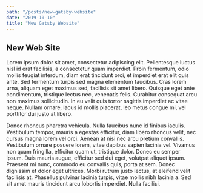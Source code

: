 ```yaml
---
path: "/posts/new-gatsby-website"
date: "2019-10-10"
title: "New Gatsby Website"
---
```


## New Web Site

Lorem ipsum dolor sit amet, consectetur adipiscing elit. Pellentesque luctus nisl id erat facilisis, a consectetur quam imperdiet. Proin fermentum, odio mollis feugiat interdum, diam erat tincidunt orci, et imperdiet erat elit quis ante. Sed fermentum turpis sed magna elementum faucibus. Cras lorem urna, aliquam eget maximus sed, facilisis sit amet libero. Quisque eget ante condimentum, tristique lectus nec, venenatis felis. Curabitur consequat arcu non maximus sollicitudin. In eu velit quis tortor sagittis imperdiet ac vitae neque. Nullam ornare, lacus id mollis placerat, leo metus congue mi, vel porttitor dui justo at libero.

Donec rhoncus pharetra vehicula. Nulla faucibus nunc id finibus iaculis. Vestibulum tempor, mauris a egestas efficitur, diam libero rhoncus velit, nec cursus magna lorem vel orci. Aenean at nisi nec arcu pretium convallis. Vestibulum ornare posuere lorem, vitae dapibus sapien lacinia vel. Vivamus non quam fringilla, efficitur quam ut, tristique dolor. Donec eu semper ipsum. Duis mauris augue, efficitur sed dui eget, volutpat aliquet ipsum. Praesent mi nunc, commodo eu convallis quis, porta at sem. Donec dignissim et dolor eget ultrices. Morbi rutrum justo lectus, at eleifend velit facilisis at. Phasellus pulvinar lacinia turpis, vitae mollis nibh lacinia a. Sed sit amet mauris tincidunt arcu lobortis imperdiet. Nulla facilisi.
